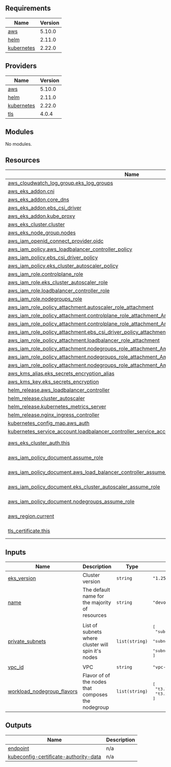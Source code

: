 ## Requirements

| Name | Version |
|------|---------|
| <a name="requirement_aws"></a> [aws](#requirement\_aws) | 5.10.0 |
| <a name="requirement_helm"></a> [helm](#requirement\_helm) | 2.11.0 |
| <a name="requirement_kubernetes"></a> [kubernetes](#requirement\_kubernetes) | 2.22.0 |

## Providers

| Name | Version |
|------|---------|
| <a name="provider_aws"></a> [aws](#provider\_aws) | 5.10.0 |
| <a name="provider_helm"></a> [helm](#provider\_helm) | 2.11.0 |
| <a name="provider_kubernetes"></a> [kubernetes](#provider\_kubernetes) | 2.22.0 |
| <a name="provider_tls"></a> [tls](#provider\_tls) | 4.0.4 |

## Modules

No modules.

## Resources

| Name | Type |
|------|------|
| [aws_cloudwatch_log_group.eks_log_groups](https://registry.terraform.io/providers/hashicorp/aws/5.10.0/docs/resources/cloudwatch_log_group) | resource |
| [aws_eks_addon.cni](https://registry.terraform.io/providers/hashicorp/aws/5.10.0/docs/resources/eks_addon) | resource |
| [aws_eks_addon.core_dns](https://registry.terraform.io/providers/hashicorp/aws/5.10.0/docs/resources/eks_addon) | resource |
| [aws_eks_addon.ebs_csi_driver](https://registry.terraform.io/providers/hashicorp/aws/5.10.0/docs/resources/eks_addon) | resource |
| [aws_eks_addon.kube_proxy](https://registry.terraform.io/providers/hashicorp/aws/5.10.0/docs/resources/eks_addon) | resource |
| [aws_eks_cluster.cluster](https://registry.terraform.io/providers/hashicorp/aws/5.10.0/docs/resources/eks_cluster) | resource |
| [aws_eks_node_group.nodes](https://registry.terraform.io/providers/hashicorp/aws/5.10.0/docs/resources/eks_node_group) | resource |
| [aws_iam_openid_connect_provider.oidc](https://registry.terraform.io/providers/hashicorp/aws/5.10.0/docs/resources/iam_openid_connect_provider) | resource |
| [aws_iam_policy.aws_loadbalancer_controller_policy](https://registry.terraform.io/providers/hashicorp/aws/5.10.0/docs/resources/iam_policy) | resource |
| [aws_iam_policy.ebs_csi_driver_policy](https://registry.terraform.io/providers/hashicorp/aws/5.10.0/docs/resources/iam_policy) | resource |
| [aws_iam_policy.eks_cluster_autoscaler_policy](https://registry.terraform.io/providers/hashicorp/aws/5.10.0/docs/resources/iam_policy) | resource |
| [aws_iam_role.controlplane_role](https://registry.terraform.io/providers/hashicorp/aws/5.10.0/docs/resources/iam_role) | resource |
| [aws_iam_role.eks_cluster_autoscaler_role](https://registry.terraform.io/providers/hashicorp/aws/5.10.0/docs/resources/iam_role) | resource |
| [aws_iam_role.loadbalancer_controller_role](https://registry.terraform.io/providers/hashicorp/aws/5.10.0/docs/resources/iam_role) | resource |
| [aws_iam_role.nodegroups_role](https://registry.terraform.io/providers/hashicorp/aws/5.10.0/docs/resources/iam_role) | resource |
| [aws_iam_role_policy_attachment.autoscaler_role_attachment](https://registry.terraform.io/providers/hashicorp/aws/5.10.0/docs/resources/iam_role_policy_attachment) | resource |
| [aws_iam_role_policy_attachment.controlplane_role_attachment_AmazonEKSClusterPolicy](https://registry.terraform.io/providers/hashicorp/aws/5.10.0/docs/resources/iam_role_policy_attachment) | resource |
| [aws_iam_role_policy_attachment.controlplane_role_attachment_AmazonEKSVPCResourceController](https://registry.terraform.io/providers/hashicorp/aws/5.10.0/docs/resources/iam_role_policy_attachment) | resource |
| [aws_iam_role_policy_attachment.ebs_csi_driver_policy_attachment](https://registry.terraform.io/providers/hashicorp/aws/5.10.0/docs/resources/iam_role_policy_attachment) | resource |
| [aws_iam_role_policy_attachment.loadbalancer_role_attachment](https://registry.terraform.io/providers/hashicorp/aws/5.10.0/docs/resources/iam_role_policy_attachment) | resource |
| [aws_iam_role_policy_attachment.nodegroups_role_attachment_AmazonEC2ContainerRegistryReadOnly](https://registry.terraform.io/providers/hashicorp/aws/5.10.0/docs/resources/iam_role_policy_attachment) | resource |
| [aws_iam_role_policy_attachment.nodegroups_role_attachment_AmazonEKSWorkerNodePolicy](https://registry.terraform.io/providers/hashicorp/aws/5.10.0/docs/resources/iam_role_policy_attachment) | resource |
| [aws_iam_role_policy_attachment.nodegroups_role_attachment_AmazonEKS_CNI_Policy](https://registry.terraform.io/providers/hashicorp/aws/5.10.0/docs/resources/iam_role_policy_attachment) | resource |
| [aws_kms_alias.eks_secrets_encryption_alias](https://registry.terraform.io/providers/hashicorp/aws/5.10.0/docs/resources/kms_alias) | resource |
| [aws_kms_key.eks_secrets_encryption](https://registry.terraform.io/providers/hashicorp/aws/5.10.0/docs/resources/kms_key) | resource |
| [helm_release.aws_loadbalancer_controller](https://registry.terraform.io/providers/hashicorp/helm/2.11.0/docs/resources/release) | resource |
| [helm_release.cluster_autoscaler](https://registry.terraform.io/providers/hashicorp/helm/2.11.0/docs/resources/release) | resource |
| [helm_release.kubernetes_metrics_server](https://registry.terraform.io/providers/hashicorp/helm/2.11.0/docs/resources/release) | resource |
| [helm_release.nginx_ingress_controller](https://registry.terraform.io/providers/hashicorp/helm/2.11.0/docs/resources/release) | resource |
| [kubernetes_config_map.aws_auth](https://registry.terraform.io/providers/hashicorp/kubernetes/2.22.0/docs/resources/config_map) | resource |
| [kubernetes_service_account.loadbalancer_controller_service_account](https://registry.terraform.io/providers/hashicorp/kubernetes/2.22.0/docs/resources/service_account) | resource |
| [aws_eks_cluster_auth.this](https://registry.terraform.io/providers/hashicorp/aws/5.10.0/docs/data-sources/eks_cluster_auth) | data source |
| [aws_iam_policy_document.assume_role](https://registry.terraform.io/providers/hashicorp/aws/5.10.0/docs/data-sources/iam_policy_document) | data source |
| [aws_iam_policy_document.aws_load_balancer_controller_assume_role](https://registry.terraform.io/providers/hashicorp/aws/5.10.0/docs/data-sources/iam_policy_document) | data source |
| [aws_iam_policy_document.eks_cluster_autoscaler_assume_role](https://registry.terraform.io/providers/hashicorp/aws/5.10.0/docs/data-sources/iam_policy_document) | data source |
| [aws_iam_policy_document.nodegroups_assume_role](https://registry.terraform.io/providers/hashicorp/aws/5.10.0/docs/data-sources/iam_policy_document) | data source |
| [aws_region.current](https://registry.terraform.io/providers/hashicorp/aws/5.10.0/docs/data-sources/region) | data source |
| [tls_certificate.this](https://registry.terraform.io/providers/hashicorp/tls/latest/docs/data-sources/certificate) | data source |

## Inputs

| Name | Description | Type | Default | Required |
|------|-------------|------|---------|:--------:|
| <a name="input_eks_version"></a> [eks\_version](#input\_eks\_version) | Cluster version | `string` | `"1.25"` | no |
| <a name="input_name"></a> [name](#input\_name) | The default name for the majority of resources | `string` | `"devops"` | no |
| <a name="input_private_subnets"></a> [private\_subnets](#input\_private\_subnets) | List of subnets where cluster will spin it's nodes | `list(string)` | <pre>[<br>  "subnet-07679ba9b8dee988f",<br>  "subnet-0127fe1a3ce8e320a",<br>  "subnet-02655d15792b5a3d6"<br>]</pre> | no |
| <a name="input_vpc_id"></a> [vpc\_id](#input\_vpc\_id) | VPC | `string` | `"vpc-0d7ee178466caab08"` | no |
| <a name="input_workload_nodegroup_flavors"></a> [workload\_nodegroup\_flavors](#input\_workload\_nodegroup\_flavors) | Flavor of of the nodes that composes the nodegroup | `list(string)` | <pre>[<br>  "t3.large",<br>  "t3.xlarge"<br>]</pre> | no |

## Outputs

| Name | Description |
|------|-------------|
| <a name="output_endpoint"></a> [endpoint](#output\_endpoint) | n/a |
| <a name="output_kubeconfig-certificate-authority-data"></a> [kubeconfig-certificate-authority-data](#output\_kubeconfig-certificate-authority-data) | n/a |
